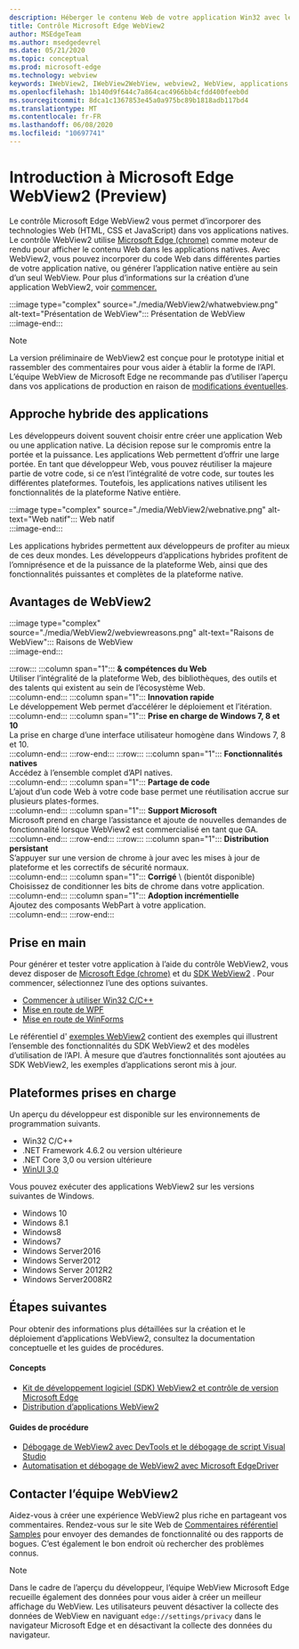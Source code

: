 ```yaml
---
description: Héberger le contenu Web de votre application Win32 avec le contrôle WebView 2 de Microsoft Edge
title: Contrôle Microsoft Edge WebView2
author: MSEdgeTeam
ms.author: msedgedevrel
ms.date: 05/21/2020
ms.topic: conceptual
ms.prod: microsoft-edge
ms.technology: webview
keywords: IWebView2, IWebView2WebView, webview2, WebView, applications Win32, Win32, Edge, ICoreWebView2, CoreWebView2, ICoreWebView2Host, contrôle de navigateur, html Edge, Windows Forms, WinForms, WPF, .NET
ms.openlocfilehash: 1b140d9f644c7a864cac4966bb4cfdd400feeb0d
ms.sourcegitcommit: 8dca1c1367853e45a0a975bc89b1818adb117bd4
ms.translationtype: MT
ms.contentlocale: fr-FR
ms.lasthandoff: 06/08/2020
ms.locfileid: "10697741"
---
```

# Introduction à Microsoft Edge WebView2 (Preview)  

Le contrôle Microsoft Edge WebView2 vous permet d’incorporer des technologies Web (HTML, CSS et JavaScript) dans vos applications natives.  Le contrôle WebView2 utilise [Microsoft Edge (chrome)](https://www.microsoftedgeinsider.com) comme moteur de rendu pour afficher le contenu Web dans les applications natives.  Avec WebView2, vous pouvez incorporer du code Web dans différentes parties de votre application native, ou générer l’application native entière au sein d’un seul WebView.  Pour plus d’informations sur la création d’une application WebView2, voir [commencer.](./index.md#getting-started)  

:::image type="complex" source="./media/WebView2/whatwebview.png" alt-text="Présentation de WebView":::
   Présentation de WebView  
:::image-end:::  

> [!NOTE]
> La version préliminaire de WebView2 est conçue pour le prototype initial et rassembler des commentaires pour vous aider à établir la forme de l’API.  L’équipe WebView de Microsoft Edge ne recommande pas d’utiliser l’aperçu dans vos applications de production en raison de [modifications éventuelles](./releasenotes.md).  

## Approche hybride des applications  

Les développeurs doivent souvent choisir entre créer une application Web ou une application native.  La décision repose sur le compromis entre la portée et la puissance.  Les applications Web permettent d’offrir une large portée.  En tant que développeur Web, vous pouvez réutiliser la majeure partie de votre code, si ce n’est l’intégralité de votre code, sur toutes les différentes plateformes.  Toutefois, les applications natives utilisent les fonctionnalités de la plateforme Native entière.  

:::image type="complex" source="./media/WebView2/webnative.png" alt-text="Web natif":::
   Web natif  
:::image-end:::  

Les applications hybrides permettent aux développeurs de profiter au mieux de ces deux mondes.  Les développeurs d’applications hybrides profitent de l’omniprésence et de la puissance de la plateforme Web, ainsi que des fonctionnalités puissantes et complètes de la plateforme native.  

## Avantages de WebView2   

:::image type="complex" source="./media/WebView2/webviewreasons.png" alt-text="Raisons de WebView":::
   Raisons de WebView  
:::image-end:::  

:::row:::
   :::column span="1":::
      **& compétences du Web**  
      Utiliser l’intégralité de la plateforme Web, des bibliothèques, des outils et des talents qui existent au sein de l’écosystème Web.  
   :::column-end:::
   :::column span="1":::
      **Innovation rapide**  
      Le développement Web permet d’accélérer le déploiement et l’itération.  
   :::column-end:::
   :::column span="1":::
      **Prise en charge de Windows 7, 8 et 10**  
      La prise en charge d’une interface utilisateur homogène dans Windows 7, 8 et 10.  
   :::column-end:::
:::row-end:::
:::row:::
   :::column span="1":::
      **Fonctionnalités natives**  
      Accédez à l’ensemble complet d’API natives.  
   :::column-end:::
   :::column span="1":::
      **Partage de code**  
      L’ajout d’un code Web à votre code base permet une réutilisation accrue sur plusieurs plates-formes.  
   :::column-end:::
   :::column span="1":::
      **Support Microsoft**  
      Microsoft prend en charge l’assistance et ajoute de nouvelles demandes de fonctionnalité lorsque WebView2 est commercialisé en tant que GA.  
   :::column-end:::
:::row-end:::
:::row:::
   :::column span="1":::
      **Distribution persistant**  
      S’appuyer sur une version de chrome à jour avec les mises à jour de plateforme et les correctifs de sécurité normaux.  
   :::column-end:::
   :::column span="1":::
      **Corrigé** \ (bientôt disponible)  
      Choisissez de conditionner les bits de chrome dans votre application.  
   :::column-end:::
   :::column span="1":::
      **Adoption incrémentielle**  
      Ajoutez des composants WebPart à votre application.  
   :::column-end:::
:::row-end:::

## Prise en main  

Pour générer et tester votre application à l’aide du contrôle WebView2, vous devez disposer de [Microsoft Edge (chrome)](https://www.microsoftedgeinsider.com/download) et du [SDK WebView2](https://aka.ms/webviewnuget) .  Pour commencer, sélectionnez l’une des options suivantes.  

*   [Commencer à utiliser Win32 C/C++](./gettingstarted/win32.md)  
*   [Mise en route de WPF](./gettingstarted/wpf.md)  
*   [Mise en route de WinForms](./gettingstarted/winforms.md)  

Le référentiel d' [exemples WebView2](https://github.com/MicrosoftEdge/WebView2Samples) contient des exemples qui illustrent l’ensemble des fonctionnalités du SDK WebView2 et des modèles d’utilisation de l’API. À mesure que d’autres fonctionnalités sont ajoutées au SDK WebView2, les exemples d’applications seront mis à jour.   

## Plateformes prises en charge  

Un aperçu du développeur est disponible sur les environnements de programmation suivants.  

*   Win32 C/C++  
*   .NET Framework 4.6.2 ou version ultérieure  
*   .NET Core 3,0 ou version ultérieure  
*   [WinUI 3,0](/uwp/toolkits/winui3/)  

Vous pouvez exécuter des applications WebView2 sur les versions suivantes de Windows.  

*   Windows 10  
*   Windows 8.1  
*   Windows8  
*   Windows7  
*   Windows Server2016  
*   Windows Server2012  
*   Windows Server 2012R2  
*   Windows Server2008R2  

## Étapes suivantes  

Pour obtenir des informations plus détaillées sur la création et le déploiement d’applications WebView2, consultez la documentation conceptuelle et les guides de procédures.  

#### Concepts  

*   [Kit de développement logiciel (SDK) WebView2 et contrôle de version Microsoft Edge](./concepts/versioning.md)
*   [Distribution d’applications WebView2](./concepts/distribution.md)  
 
#### Guides de procédure  

*   [Débogage de WebView2 avec DevTools et le débogage de script Visual Studio](./howto/debug.md)  
*   [Automatisation et débogage de WebView2 avec Microsoft EdgeDriver](./howto/webdriver.md)  

<!--todo: add how-tos when available  -->  

## Contacter l’équipe WebView2  

Aidez-vous à créer une expérience WebView2 plus riche en partageant vos commentaires.  Rendez-vous sur le site Web de [Commentaires référentiel Samples](https://aka.ms/webviewfeedback) pour envoyer des demandes de fonctionnalité ou des rapports de bogues.  C’est également le bon endroit où rechercher des problèmes connus.  

> [!NOTE]
> Dans le cadre de l’aperçu du développeur, l’équipe WebView Microsoft Edge recueille également des données pour vous aider à créer un meilleur affichage du WebView.  Les utilisateurs peuvent désactiver la collecte des données de WebView en naviguant `edge://settings/privacy` dans le navigateur Microsoft Edge et en désactivant la collecte des données du navigateur.  
